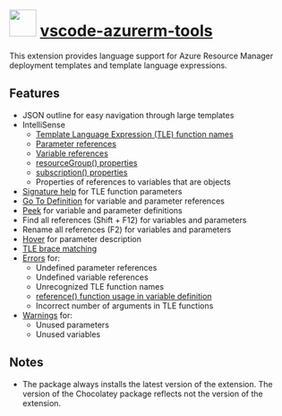# <img src="https://cdn.jsdelivr.net/gh/chocolatey/chocolatey-coreteampackages@6182f6eb471a17f0aeee3e05dc9f1ad5d8c9d1e3/icons/vscode-azurerm-tools.png" width="48" height="48"/> [vscode-azurerm-tools](https://chocolatey.org/packages/vscode-azurerm-tools)

This extension provides language support for Azure Resource Manager deployment templates and template language expressions.

## Features

* JSON outline for easy navigation through large templates
* IntelliSense
  * [Template Language Expression (TLE) function names](https://go.microsoft.com/fwlink/?LinkID=733958)
  * [Parameter references](https://go.microsoft.com/fwlink/?LinkID=733959)
  * [Variable references](https://go.microsoft.com/fwlink/?LinkID=733960)
  * [resourceGroup() properties](https://azure.microsoft.com/en-us/documentation/articles/resource-group-template-functions/#resourcegroup)
  * [subscription() properties](https://azure.microsoft.com/en-us/documentation/articles/resource-group-template-functions/#subscription)
  * Properties of references to variables that are objects
* [Signature help](https://code.visualstudio.com/docs/editor/editingevolved#_parameter-hints) for TLE function parameters
* [Go To Definition](https://code.visualstudio.com/docs/editor/editingevolved#_go-to-definition) for variable and parameter references
* [Peek](https://code.visualstudio.com/docs/editor/editingevolved#_peek) for variable and parameter definitions
* Find all references (Shift + F12) for variables and parameters
* Rename all references (F2) for variables and parameters
* [Hover](https://code.visualstudio.com/docs/editor/editingevolved#_hover) for parameter description
* [TLE brace matching](https://code.visualstudio.com/docs/editor/editingevolved#_bracket-matching)
* [Errors](https://code.visualstudio.com/docs/editor/editingevolved#_errors-warnings) for:
  * Undefined parameter references
  * Undefined variable references
  * Unrecognized TLE function names
  * [reference() function usage in variable definition](https://azure.microsoft.com/en-us/documentation/articles/resource-group-template-functions/#reference)
  * Incorrect number of arguments in TLE functions
* [Warnings](https://code.visualstudio.com/docs/editor/editingevolved#_errors-warnings) for:
  * Unused parameters
  * Unused variables

## Notes

* The package always installs the latest version of the extension.
  The version of the Chocolatey package reflects not the version of the extension.
